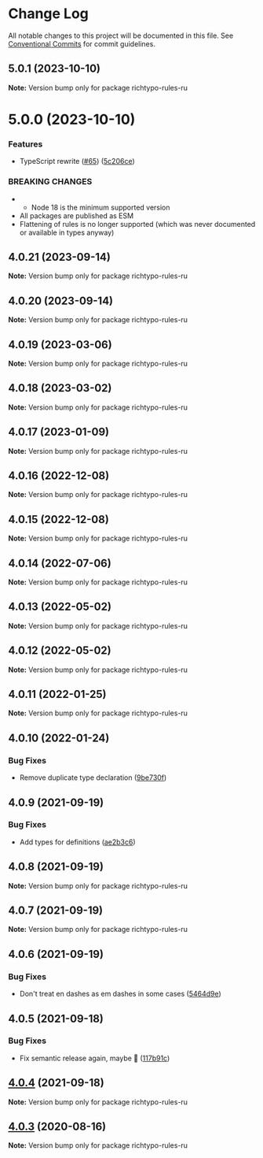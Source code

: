 # Change Log

All notable changes to this project will be documented in this file. See [Conventional Commits](https://conventionalcommits.org) for commit guidelines.

## 5.0.1 (2023-10-10)

**Note:** Version bump only for package richtypo-rules-ru

# 5.0.0 (2023-10-10)

### Features

- TypeScript rewrite ([#65](https://github.com/sapegin/richtypo.js/issues/65)) ([5c206ce](https://github.com/sapegin/richtypo.js/commit/5c206cebee607d76f143eed4ca5de88beff085dd))

### BREAKING CHANGES

- - Node 18 is the minimum supported version
- All packages are published as ESM
- Flattening of rules is no longer supported (which was never documented or available in types anyway)

## 4.0.21 (2023-09-14)

**Note:** Version bump only for package richtypo-rules-ru

## 4.0.20 (2023-09-14)

**Note:** Version bump only for package richtypo-rules-ru

## 4.0.19 (2023-03-06)

**Note:** Version bump only for package richtypo-rules-ru

## 4.0.18 (2023-03-02)

**Note:** Version bump only for package richtypo-rules-ru

## 4.0.17 (2023-01-09)

**Note:** Version bump only for package richtypo-rules-ru

## 4.0.16 (2022-12-08)

**Note:** Version bump only for package richtypo-rules-ru

## 4.0.15 (2022-12-08)

**Note:** Version bump only for package richtypo-rules-ru

## 4.0.14 (2022-07-06)

**Note:** Version bump only for package richtypo-rules-ru

## 4.0.13 (2022-05-02)

**Note:** Version bump only for package richtypo-rules-ru

## 4.0.12 (2022-05-02)

**Note:** Version bump only for package richtypo-rules-ru

## 4.0.11 (2022-01-25)

**Note:** Version bump only for package richtypo-rules-ru

## 4.0.10 (2022-01-24)

### Bug Fixes

- Remove duplicate type declaration ([9be730f](https://github.com/sapegin/richtypo.js/commit/9be730f453136bfd34a96547e979844300f9447c))

## 4.0.9 (2021-09-19)

### Bug Fixes

- Add types for definitions ([ae2b3c6](https://github.com/sapegin/richtypo.js/commit/ae2b3c6f97a2300dc0f57e9c54c43d5b862a46bc))

## 4.0.8 (2021-09-19)

**Note:** Version bump only for package richtypo-rules-ru

## 4.0.7 (2021-09-19)

**Note:** Version bump only for package richtypo-rules-ru

## 4.0.6 (2021-09-19)

### Bug Fixes

- Don't treat en dashes as em dashes in some cases ([5464d9e](https://github.com/sapegin/richtypo.js/commit/5464d9e3c10aceec6ca2ee90666ac73eb8585972))

## 4.0.5 (2021-09-18)

### Bug Fixes

- Fix semantic release again, maybe 🦜 ([117b91c](https://github.com/sapegin/richtypo.js/commit/117b91cf8affab8b4e216dab74c05d8d854ef1fd))

## [4.0.4](https://github.com/sapegin/richtypo.js/compare/richtypo-rules-ru@4.0.3...richtypo-rules-ru@4.0.4) (2021-09-18)

**Note:** Version bump only for package richtypo-rules-ru

## [4.0.3](https://github.com/sapegin/richtypo.js/compare/richtypo-rules-ru@4.0.2...richtypo-rules-ru@4.0.3) (2020-08-16)

**Note:** Version bump only for package richtypo-rules-ru

